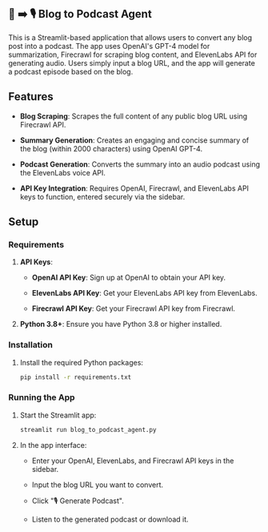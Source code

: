 ## 📰 ➡️ 🎙️ Blog to Podcast Agent
This is a Streamlit-based application that allows users to convert any blog post into a podcast. The app uses OpenAI's GPT-4 model for summarization, Firecrawl for scraping blog content, and ElevenLabs API for generating audio. Users simply input a blog URL, and the app will generate a podcast episode based on the blog.

## Features

- **Blog Scraping**: Scrapes the full content of any public blog URL using Firecrawl API.

- **Summary Generation**: Creates an engaging and concise summary of the blog (within 2000 characters) using OpenAI GPT-4.

- **Podcast Generation**: Converts the summary into an audio podcast using the ElevenLabs voice API.

- **API Key Integration**: Requires OpenAI, Firecrawl, and ElevenLabs API keys to function, entered securely via the sidebar.

## Setup

### Requirements 

1. **API Keys**:
    - **OpenAI API Key**: Sign up at OpenAI to obtain your API key.

    - **ElevenLabs API Key**: Get your ElevenLabs API key from ElevenLabs.

    - **Firecrawl API Key**: Get your Firecrawl API key from Firecrawl.

2. **Python 3.8+**: Ensure you have Python 3.8 or higher installed.

### Installation

1. Install the required Python packages:
   ```bash
   pip install -r requirements.txt
   ```
### Running the App

1. Start the Streamlit app:
   ```bash
   streamlit run blog_to_podcast_agent.py
   ```

2. In the app interface:
    - Enter your OpenAI, ElevenLabs, and Firecrawl API keys in the sidebar.

    - Input the blog URL you want to convert.

    - Click "🎙️ Generate Podcast".

    - Listen to the generated podcast or download it.